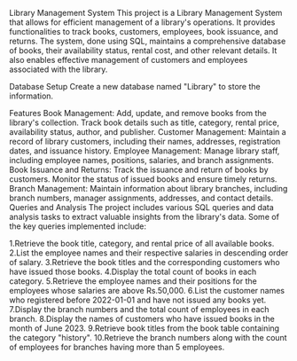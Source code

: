 Library Management System
This project is a Library Management System that allows for efficient management of a library's operations. It provides functionalities to track books, customers, employees, book issuance, and returns. The system, done using SQL, maintains a comprehensive database of books, their availability status, rental cost, and other relevant details. It also enables effective management of customers and employees associated with the library.

Database Setup
Create a new database named "Library" to store the information.

Features
Book Management: Add, update, and remove books from the library's collection. Track book details such as title, category, rental price, availability status, author, and publisher.
Customer Management: Maintain a record of library customers, including their names, addresses, registration dates, and issuance history.
Employee Management: Manage library staff, including employee names, positions, salaries, and branch assignments.
Book Issuance and Returns: Track the issuance and return of books by customers. Monitor the status of issued books and ensure timely returns.
Branch Management: Maintain information about library branches, including branch numbers, manager assignments, addresses, and contact details.
Queries and Analysis
The project includes various SQL queries and data analysis tasks to extract valuable insights from the library's data. Some of the key queries implemented include:

1.Retrieve the book title, category, and rental price of all available books.
2.List the employee names and their respective salaries in descending order of salary.
3.Retrieve the book titles and the corresponding customers who have issued those books.
4.Display the total count of books in each category.
5.Retrieve the employee names and their positions for the employees whose salaries are above Rs.50,000.
6.List the customer names who registered before 2022-01-01 and have not issued any books yet.
7.Display the branch numbers and the total count of employees in each branch.
8.Display the names of customers who have issued books in the month of June 2023.
9.Retrieve book titles from the book table containing the category "history".
10.Retrieve the branch numbers along with the count of employees for branches having more than 5 employees.
